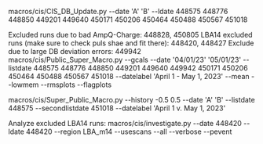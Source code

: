 
macros/cis/CIS_DB_Update.py --date 'A' 'B' --ldate 448575 448776 448850 449201 449640 450171 450206 450464 450488 450567 451018

Excluded runs due to bad AmpQ-Charge: 448828, 450805 
LBA14 excluded runs (make sure to check puls shae and fit there): 448420, 448427
Exclude due to large DB deviation errors: 449942
macros/cis/Public_Super_Macro.py --gcals --date '04/01/23' '05/01/23' --listdate 448575 448776 448850 449201 449640 449942 450171 450206 450464 450488 450567 451018 --datelabel 'April 1 - May 1, 2023' --mean --lowmem --rmsplots --flagplots



macros/cis/Super_Public_Macro.py --history -0.5 0.5 --date 'A' 'B' --listdate 448575 --secondlistdate 451018 --datelabel 'April 1 v. May 1, 2023'

Analyze excluded LBA14 runs:
macros/cis/investigate.py --date 448420 --ldate 448420 --region LBA_m14 --usescans --all --verbose --pevent
